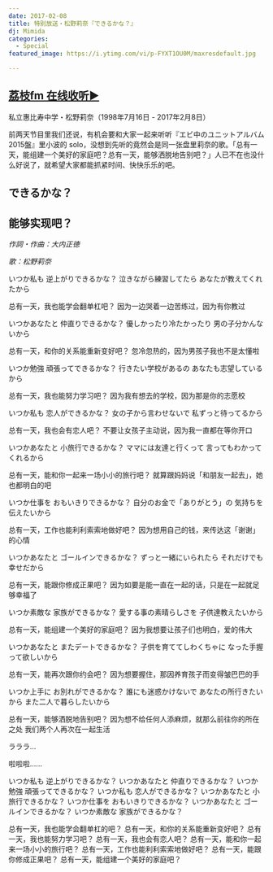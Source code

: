 ```yaml
---
date: 2017-02-08
title: 特别放送・松野莉奈『できるかな？』
dj: Mimida
categories:
  - Special
featured_image: https://i.ytimg.com/vi/p-FYXT1OU0M/maxresdefault.jpg

---
```

## [荔枝fm 在线收听▶️](https://www.lizhi.fm/1913563/2584126703015995398)

私立惠比寿中学・松野莉奈（1998年7月16日 - 2017年2月8日）

前两天节目里我们还说，有机会要和大家一起来听听『エビ中のユニットアルバム2015盤』里小波的 solo，没想到先听的竟然会是同一张盘里莉奈的歌。「总有一天，能组建一个美好的家庭吧？总有一天，能够洒脱地告别吧？」人已不在也没什么好说了，就希望大家都能抓紧时间、快快乐乐的吧。

## できるかな？
## 能够实现吧？

*作詞・作曲：大内正徳*

*歌：松野莉奈*

いつか私も 逆上がりできるかな？
泣きながら練習してたら あなたが教えてくれたから

总有一天，我也能学会翻单杠吧？
因为一边哭着一边苦练过，因为有你教过

いつかあなたと 仲直りできるかな？
優しかったり冷たかったり 男の子分かんないから

总有一天，和你的关系能重新变好吧？
忽冷忽热的，因为男孩子我也不是太懂啦

いつか勉強 頑張ってできるかな？
行きたい学校があるの あなたも志望しているから

总有一天，我也能努力学习吧？
因为我有想去的学校，因为那是你的志愿校

いつか私も 恋人ができるかな？
女の子から言わせないで 私ずっと待ってるから

总有一天，我也会有恋人吧？
不要让女孩子主动说，因为我一直都在等你开口

いつかあなたと 小旅行できるかな？
ママには友達と行くって 言ってもわかってくれるから

总有一天，能和你一起来一场小小的旅行吧？
就算跟妈妈说「和朋友一起去」，她也都明白的吧

いつか仕事を おもいきりできるかな？
自分のお金で「ありがとう」の 気持ちを伝えたいから

总有一天，工作也能利利索索地做好吧？
因为想用自己的钱，来传达这「谢谢」的心情

いつかあなたと ゴールインできるかな？
ずっと一緒にいられたら それだけでも幸せだから

总有一天，能跟你修成正果吧？
因为如要是能一直在一起的话，只是在一起就足够幸福了

いつか素敵な 家族ができるかな？
愛する事の素晴らしさを 子供達教えたいから

总有一天，能组建一个美好的家庭吧？
因为我想要让孩子们也明白，爱的伟大

いつかあなたと またデートできるかな？
子供を育ててしわくちゃに なった手握って欲しいから

总有一天，能再次跟你约会吧？
因为想要握住，那因养育孩子而变得皱巴巴的手

いつか上手に お別れができるかな？
誰にも迷惑かけないで あなたの所行きたいから
また二人で暮らしたいから

总有一天，能够洒脱地告别吧？
因为想不给任何人添麻烦，就那么前往你的所在之处
我们两个人再次在一起生活

ラララ…

啦啦啦......

いつか私も 逆上がりできるかな？
いつかあなたと 仲直りできるかな？
いつか勉強 頑張ってできるかな？
いつか私も 恋人ができるかな？
いつかあなたと 小旅行できるかな？
いつか仕事を おもいきりできるかな？
いつかあなたと ゴールインできるかな？
いつか素敵な 家族ができるかな？

总有一天，我也能学会翻单杠的吧？
总有一天，和你的关系能重新变好吧？
总有一天，我也能努力学习吧？
总有一天，我也会有恋人吧？
总有一天，能和你一起来一场小小的旅行吧？
总有一天，工作也能利利索索地做好吧？
总有一天，能跟你修成正果吧？
总有一天，能组建一个美好的家庭吧？

